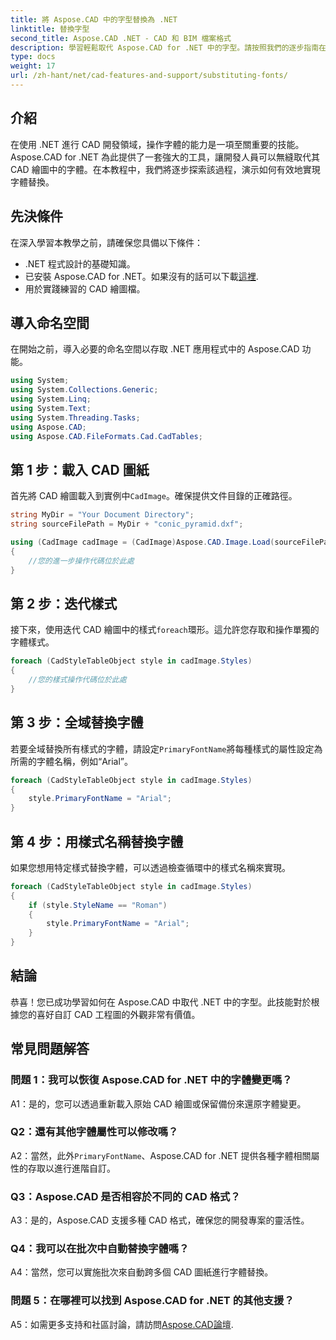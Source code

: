 ```yaml
---
title: 將 Aspose.CAD 中的字型替換為 .NET
linktitle: 替換字型
second_title: Aspose.CAD .NET - CAD 和 BIM 檔案格式
description: 學習輕鬆取代 Aspose.CAD for .NET 中的字型。請按照我們的逐步指南在 CAD 繪圖中進行高效率的字體自訂。
type: docs
weight: 17
url: /zh-hant/net/cad-features-and-support/substituting-fonts/
---
```

## 介紹

在使用 .NET 進行 CAD 開發領域，操作字體的能力是一項至關重要的技能。 Aspose.CAD for .NET 為此提供了一套強大的工具，讓開發人員可以無縫取代其 CAD 繪圖中的字體。在本教程中，我們將逐步探索該過程，演示如何有效地實現字體替換。

## 先決條件

在深入學習本教學之前，請確保您具備以下條件：

- .NET 程式設計的基礎知識。
- 已安裝 Aspose.CAD for .NET。如果沒有的話可以下載[這裡](https://releases.aspose.com/cad/net/).
- 用於實踐練習的 CAD 繪圖檔。

## 導入命名空間

在開始之前，導入必要的命名空間以存取 .NET 應用程式中的 Aspose.CAD 功能。

```csharp
using System;
using System.Collections.Generic;
using System.Linq;
using System.Text;
using System.Threading.Tasks;
using Aspose.CAD;
using Aspose.CAD.FileFormats.Cad.CadTables;
```

## 第 1 步：載入 CAD 圖紙

首先將 CAD 繪圖載入到實例中`CadImage`。確保提供文件目錄的正確路徑。

```csharp
string MyDir = "Your Document Directory";
string sourceFilePath = MyDir + "conic_pyramid.dxf";

using (CadImage cadImage = (CadImage)Aspose.CAD.Image.Load(sourceFilePath))
{
    //您的進一步操作代碼位於此處
}
```

## 第 2 步：迭代樣式

接下來，使用迭代 CAD 繪圖中的樣式`foreach`環形。這允許您存取和操作單獨的字體樣式。

```csharp
foreach (CadStyleTableObject style in cadImage.Styles)
{
    //您的樣式操作代碼位於此處
}
```

## 第 3 步：全域替換字體

若要全域替換所有樣式的字體，請設定`PrimaryFontName`將每種樣式的屬性設定為所需的字體名稱，例如“Arial”。

```csharp
foreach (CadStyleTableObject style in cadImage.Styles)
{
    style.PrimaryFontName = "Arial";
}
```

## 第 4 步：用樣式名稱替換字體

如果您想用特定樣式替換字體，可以透過檢查循環中的樣式名稱來實現。

```csharp
foreach (CadStyleTableObject style in cadImage.Styles)
{
    if (style.StyleName == "Roman")
    {
        style.PrimaryFontName = "Arial";
    }
}
```

## 結論

恭喜！您已成功學習如何在 Aspose.CAD 中取代 .NET 中的字型。此技能對於根據您的喜好自訂 CAD 工程圖的外觀非常有價值。

## 常見問題解答

### 問題 1：我可以恢復 Aspose.CAD for .NET 中的字體變更嗎？

A1：是的，您可以透過重新載入原始 CAD 繪圖或保留備份來還原字體變更。

### Q2：還有其他字體屬性可以修改嗎？

A2：當然，此外`PrimaryFontName`、Aspose.CAD for .NET 提供各種字體相關屬性的存取以進行進階自訂。

### Q3：Aspose.CAD 是否相容於不同的 CAD 格式？

A3：是的，Aspose.CAD 支援多種 CAD 格式，確保您的開發專案的靈活性。

### Q4：我可以在批次中自動替換字體嗎？

A4：當然，您可以實施批次來自動跨多個 CAD 圖紙進行字體替換。

### 問題 5：在哪裡可以找到 Aspose.CAD for .NET 的其他支援？

 A5：如需更多支持和社區討論，請訪問[Aspose.CAD論壇](https://forum.aspose.com/c/cad/19).

